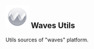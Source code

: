 ## <img src="\files\logo_small.png" alt="logo_small" style="zoom:25%;" /> Waves Utils
Utils sources of "waves" platform.

